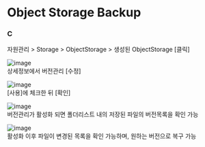 
<h1>Object Storage Backup</h1>

<h3>C</h3>

자원관리 > Storage > ObjectStorage > 생성된 ObjectStorage [클릭]<br>

![image](https://github.com/scp-cloudacademy/ce-advanced/assets/147478897/f87b4fe9-1e2f-41aa-91d9-081741ecc653)<br>
상세정보에서 버전관리 [수정]<br>

![image](https://github.com/scp-cloudacademy/ce-advanced/assets/147478897/f9b2c192-b288-46c2-9a5b-1ed5d11b468b)<br>
[사용]에 체크한 뒤 [확인]<br>

![image](https://github.com/scp-cloudacademy/ce-advanced/assets/147478897/1e66e230-68cd-45c1-a5e7-16a84915cd06)<br>
버전관리가 활성화 되면 폴더리스트 내의 저장된 파일의 버전목록을 확인 가능<br>

![image](https://github.com/scp-cloudacademy/ce-advanced/assets/147478897/40d2e7f0-c9d0-41b5-9da4-075159e79ca0)<br>
활성화 이후 파일이 변경된 목록을 확인 가능하며, 원하는 버전으로 복구 가능

